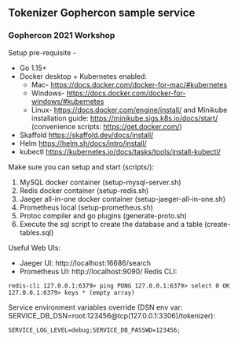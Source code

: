 ## Tokenizer Gophercon sample service
### Gophercon 2021 Workshop
Setup pre-requisite -
* Go 1.15+
* Docker desktop + Kubernetes enabled:
    * Mac- https://docs.docker.com/docker-for-mac/#kubernetes
    * Windows- https://docs.docker.com/docker-for-windows/#kubernetes
    * Linux- https://docs.docker.com/engine/install/ and Minikube installation guide: https://minikube.sigs.k8s.io/docs/start/ (convenience scripts: https://get.docker.com/)
* Skaffold https://skaffold.dev/docs/install/
* Helm https://helm.sh/docs/intro/install/
* kubectl https://kubernetes.io/docs/tasks/tools/install-kubectl/

Make sure you can setup and start (scripts/):
1. MySQL docker container (setup-mysql-server.sh)
2. Redis docker container (setup-redis.sh)
3. Jaeger all-in-one docker container (setup-jaeger-all-in-one.sh)
4. Prometheus local (setup-prometheus.sh)
5. Protoc compiler and go plugins (generate-proto.sh)
6. Execute the sql script to create the database and a table (create-tables.sql)

Useful Web UIs:
* Jaeger UI: http://localhost:16686/search
* Prometheus UI: http://localhost:9090/
Redis CLI:

`redis-cli
127.0.0.1:6379> ping
PONG
127.0.0.1:6379> select 0
OK
127.0.0.1:6379> keys *
(empty array)`

Service environment variables override (DSN env var: SERVICE_DB_DSN=root:123456@tcp(127.0.0.1:3306)/tokenizer):

`SERVICE_LOG_LEVEL=debug;SERVICE_DB_PASSWD=123456;`


